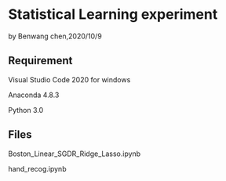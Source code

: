 # Statistical Learning experiment

by Benwang chen,2020/10/9



## Requirement

Visual Studio Code 2020 for  windows

Anaconda 4.8.3

Python 3.0

## Files

Boston_Linear_SGDR_Ridge_Lasso.ipynb

hand_recog.ipynb











